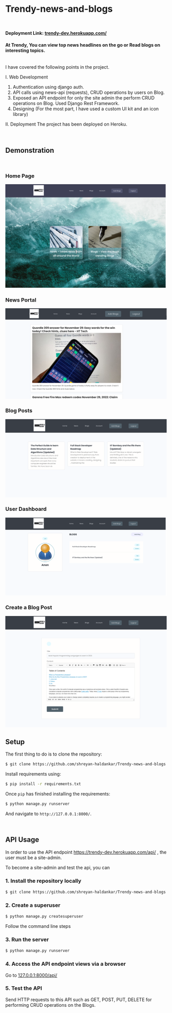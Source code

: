 # Trendy-news-and-blogs 
<br>
<p><strong>Deployment Link: <a href="https://trendy-dev.herokuapp.com/">trendy-dev.herokuapp.com/ </a></strong> </p>

<h4> At Trendy, You can view top news headlines on the go or Read blogs on interesting topics. </h4> 
<br>
I have covered the following points in the project.<br>
<p>
I. Web Development
<ol>
    <li> Authentication using django auth. </li>
    <li> API calls using news-api (requests), CRUD operations by users on Blog. </li>
    <li> Exposed an API endpoint for only the site admin the perform CRUD operations on Blog. Used Django Rest Framework. </li>
    <li> Designing (For the most part, I have used a custom UI kit and an icon library) </li>
</ol>
II. Deployment
The project has been deployed on Heroku.

</p>
<br>

## Demonstration

<br>

### Home Page
<img src="https://raw.githubusercontent.com/shreyan-haldankar/Trendy-news-and-blogs/main/static/images/demo_home.png">

### News Portal
<img src="https://raw.githubusercontent.com/shreyan-haldankar/Trendy-news-and-blogs/main/static/images/demo_news_main.png">

### Blog Posts
<img src="https://raw.githubusercontent.com/shreyan-haldankar/Trendy-news-and-blogs/main/static/images/demo_blogs.png">

### User Dashboard
<img src="https://raw.githubusercontent.com/shreyan-haldankar/Trendy-news-and-blogs/main/static/images/demo_account.png">

### Create a Blog Post
<img src="https://raw.githubusercontent.com/shreyan-haldankar/Trendy-news-and-blogs/main/static/images/demo_add_blog.png">

<br>

## Setup

The first thing to do is to clone the repository:

```sh
$ git clone https://github.com/shreyan-haldankar/Trendy-news-and-blogs.git
```

Install requirements using:

```sh
$ pip install -r requirements.txt
```

Once `pip` has finished installing the requirements:
```sh      
$ python manage.py runserver
```
And navigate to `http://127.0.0.1:8000/`.

<br>

## API Usage 
In order to use the API endpoint https://trendy-dev.herokuapp.com/api/ , the user must be a site-admin.

To become a site-admin and test the api, you can

### 1. Install the repository locally
```sh
$ git clone https://github.com/shreyan-haldankar/Trendy-news-and-blogs.git
```

### 2. Create a superuser
```sh
$ python manage.py createsuperuser
```
Follow the command line steps

### 3. Run the server
```sh
$ python manage.py runserver
```

### 4. Access the API endpoint views via a browser
Go to <a href="http://127.0.0.1:8000/api/">127.0.0.1:8000/api/</a>

### 5. Test the API
Send HTTP requests to this API such as GET, POST, PUT, DELETE for performing CRUD operations on the Blogs.
